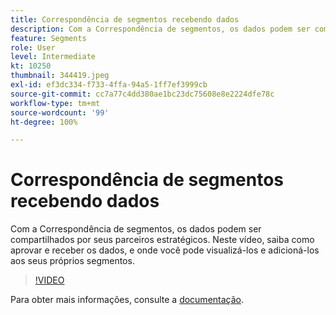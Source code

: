 ```yaml
---
title: Correspondência de segmentos recebendo dados
description: Com a Correspondência de segmentos, os dados podem ser compartilhados por seus parceiros estratégicos. Neste vídeo, saiba como aprovar e receber os dados, e onde você pode visualizá-los e adicioná-los aos seus próprios segmentos.
feature: Segments
role: User
level: Intermediate
kt: 10250
thumbnail: 344419.jpeg
exl-id: ef3dc334-f733-4ffa-94a5-1ff7ef3999cb
source-git-commit: cc7a77c4dd380ae1bc23dc75608e8e2224dfe78c
workflow-type: tm+mt
source-wordcount: '99'
ht-degree: 100%

---
```


# Correspondência de segmentos recebendo dados

Com a Correspondência de segmentos, os dados podem ser compartilhados por seus parceiros estratégicos. Neste vídeo, saiba como aprovar e receber os dados, e onde você pode visualizá-los e adicioná-los aos seus próprios segmentos.

>[!VIDEO](https://video.tv.adobe.com/v/344419/?quality=12&learn=on)

Para obter mais informações, consulte a [documentação](https://experienceleague.adobe.com/docs/experience-platform/segmentation/ui/segment-match/overview.html?lang=pt-BR).
